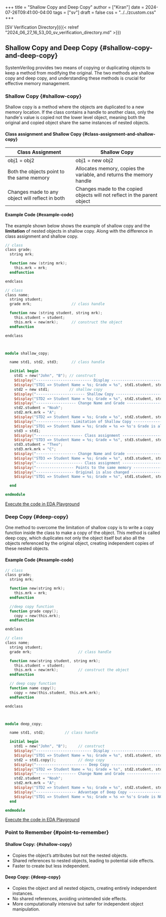 +++
title = "Shallow Copy and Deep Copy"
author = ["Kiran"]
date = 2024-07-26T09:41:00-04:00
tags = ["sv"]
draft = false
css = "../../zcustom.css"
+++

[SV Verification Directory]({{< relref "2024_06_27_16_53_00_sv_verification_directory.md" >}})


## Shallow Copy and Deep Copy {#shallow-copy-and-deep-copy}

SystemVerilog provides two means of copying or duplicating objects to keep a method from modifying the original. The two methods are shallow copy and deep copy, and understanding these methods is crucial for effective memory management.


### Shallow Copy {#shallow-copy}

Shallow copy is a method where the objects are duplicated to a new memory location. If the class contains a handle to another class, only the handle's value is copied not the lower level object, meaning both the original and copied object share the same instances of nested objects.


#### Class assignment and Shallow Copy {#class-assignment-and-shallow-copy}

| Class Assignment                                | Shallow Copy                                                             |
|-------------------------------------------------|--------------------------------------------------------------------------|
| obj1 = obj2                                     | obj1 = new obj2                                                          |
| Both the objects point to the same memory       | Allocates memory, copies the variable, and returns the memory handle     |
| Changes made to any object will reflect in both | Changes made to the copied objects will not reflect in the parent object |


#### Example Code {#example-code}

The example shown below shows the example of shallow copy and the **limitation** of nested objects in shallow copy. Along with the difference in class assignment and shallow copy.

```verilog
// class
class grade;
  string mrk;

  function new (string mrk);
    this.mrk = mrk;
  endfunction

endclass

// class
class name;
  string student;
  grade mrk;                  // class handle

  function new (string student, string mrk);
    this.student = student;
    this.mrk = new(mrk);      // construct the object
  endfunction

endclass



module shallow_copy;

  name std1, std2, std3;	  // class handle

  initial begin
    std1 = new("John", "B"); // construct
    $display("------------------------- Display -------------------------");
    $display("STD1 => Student Name = %s; Grade = %s", std1.student, std1.mrk.mrk);
    std2 = new std1;         // shallow copy
    $display("---------------------- Shallow Copy -----------------------");
    $display("STD2 => Student Name = %s; Grade = %s", std2.student, std2.mrk.mrk);
    $display("------------------ Change Name and Grade ------------------");
    std2.student = "Noah";
    std2.mrk.mrk = "A";
    $display("STD2 => Student Name = %s; Grade = %s", std2.student, std2.mrk.mrk);
    $display("---------------- Limitation of Shallow Copy ---------------");
    $display("STD1 => Student Name = %s; Grade = %s => %s's Grade is also changed", std1.student, std1.mrk.mrk, std1.student);
    std3 = std1;
    $display("--------------------- Class assignment --------------------");
    $display("STD3 => Student Name = %s; Grade = %s", std3.student, std3.mrk.mrk);
    std3.student = "Theo";
    std3.mrk.mrk = "C";
    $display("------------------ Change Name and Grade ------------------");
    $display("STD3 => Student Name = %s; Grade = %s", std3.student, std3.mrk.mrk);
    $display("--------------------- Class assignment --------------------");
    $display("----------------- Points to the same memory ---------------");
    $display("----------------- Original is also changed ----------------");
    $display("STD1 => Student Name = %s; Grade = %s", std1.student, std1.mrk.mrk);

  end

endmodule
```

[Execute the code in EDA Playground](https://www.edaplayground.com/x/PkaX)


### Deep Copy {#deep-copy}

One method to overcome the limitation of shallow copy is to write a copy function inside the class to make a copy of the object. This method is called deep copy, which duplicates not only the object itself but also all the objects referenced by the original object, creating independent copies of these nested objects.


#### Example Code {#example-code}

```verilog
// class
class grade;
  string mrk;

  function new(string mrk);
    this.mrk = mrk;
  endfunction

  //deep copy function
  function grade copy();
    copy = new(this.mrk);
  endfunction

endclass

// class
class name;
  string student;
  grade mrk;                     // class handle

  function new(string student, string mrk);
    this.student = student;
    this.mrk = new(mrk);         // construct the object
  endfunction

  // deep copy function
  function name copy();
    copy = new(this.student, this.mrk.mrk);
  endfunction

endclass



module deep_copy;

  name std1, std2;	       // class handle

  initial begin
    std1 = new("John", "B");     // construct
    $display("------------------------- Display -------------------------");
    $display("STD1 => Student Name = %s; Grade = %s", std1.student, std1.mrk.mrk);
    std2 = std1.copy();          // deep copy
    $display("----------------------- Deep Copy -------------------------");
    $display("STD2 => Student Name = %s; Grade = %s", std2.student, std2.mrk.mrk);
    $display("------------------ Change Name and Grade ------------------");
    std2.student = "Noah";
    std2.mrk.mrk = "A";
    $display("STD2 => Student Name = %s; Grade = %s", std2.student, std2.mrk.mrk);
    $display("------------------ Advantage of Deep Copy -----------------");
    $display("STD1 => Student Name = %s; Grade = %s => %s's Grade is NOT changed", std1.student, std1.mrk.mrk, std1.student);
  end

endmodule
```

[Execute the code in EDA Playground](https://www.edaplayground.com/x/vce5)


### Point to Remember {#point-to-remember}


#### Shallow Copy: {#shallow-copy}

-   Copies the object’s attributes but not the nested objects.
-   Shared references to nested objects, leading to potential side effects.
-   Faster to create but less independent.


#### Deep Copy: {#deep-copy}

-   Copies the object and all nested objects, creating entirely independent instances.
-   No shared references, avoiding unintended side effects.
-   More computationally intensive but safer for independent object manipulation.
